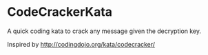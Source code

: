 # CodeCrackerKata
A quick coding kata to crack any message given the decryption key.

Inspired by http://codingdojo.org/kata/codecracker/
